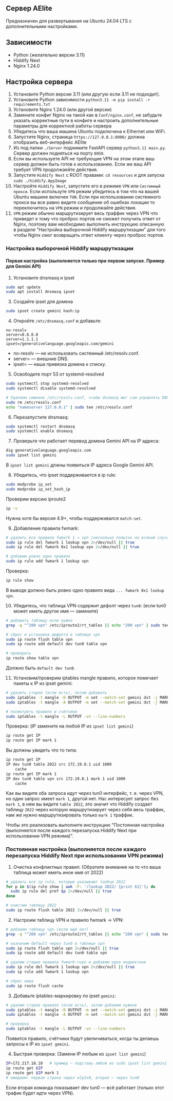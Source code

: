 ## Сервер AElite
Предназначен для развертывания на Ubuntu 24.04 LTS с дополнительными настройками.

## Зависимости
- Python (желательно версии 3.11)
- Hiddify Next
- Nginx 1.24.0

## Настройка сервера
1. Установите Python версии 3.11 (или другую если 3.11 не подходит).
2. Установите Python зависимости ```python3.11 -m pip install -r requirements.txt```
3. Установите Nginx 1.24.0 (или другой версии)
4. Замените конфиг Nginx на такой как в `Conf/nginx.conf`, не забудьте указать корректные пути в конфиге и настроить дополнительные параметры для корректной работы сервера
5. Убедитесь что ваша машина Ubuntu подключена к Ethernet или WiFi.
6. Запустите Nginx, страница `https://127.0.0.1:8000/` должна отобразить веб-интерфейс AElite
7. Из под папки `./Server` поднимите FastAPI сервер `python3.11 main.py`. Сервер должен подняться на порту `8050`.
8. Если вы используете API не требующие VPN на этом этапе ваш сервер должен быть готов к использованию. Если же ваш API требует VPN продолжаейте действия.
9. Запустите `Hiddify Next` с ROOT правами: ```cd resources``` и для запуска ```sudo ./hiddify.AppImage```
10. Настройте  `Hiddify Next`, запустите его в режиме `VPN` или `Системный прокси`. Если используте `VPN` режим убедитесь в том что на вашей Ubuntu машине включен `TUN`.
Если при использовании системного прокси вы все равно видите сообщение об ошибках локации то переключитесь на `VPN` режим и продолжайте действия.
11. `VPN` режим обычно маршрутизирует весь траффик через VPN что приведет к тому что проброс портов не сможет получить ответ от Nginx, поэтому вам необходимо выполнить инструкцию описанную в разделе "Настройка выборочной Hiddify маршрутизации" для того чтобы Nginx смог возвращать ответ клиенту через проброс портов.

### Настройка выборочной Hiddify маршрутизации

#### Первая настройка (выполняется только при первом запуске. Пример для Gemini API)
1. Установите dnsmasq и ipset
```bash
sudo apt update
sudo apt install dnsmasq ipset
```

3. Создайте ipset для домена
```bash
sudo ipset create gemini hash:ip
```

4. Откройте `/etc/dnsmasq.conf` и добавьте:
```
no-resolv
server=8.8.8.8
server=1.1.1.1
ipset=/generativelanguage.googleapis.com/gemini
```
- no-resolv — не использовать системный /etc/resolv.conf.
- server= — внешние DNS.
- ipset= — наша привязка домена к списку.

5. Освободите порт 53 от systemd-resolved
```bash
sudo systemctl stop systemd-resolved
sudo systemctl disable systemd-resolved

# Удаляем симлинк /etc/resolv.conf, чтобы dnsmasq мог сам управлять DNS
sudo rm /etc/resolv.conf
echo "nameserver 127.0.0.1" | sudo tee /etc/resolv.conf
```

6. Перезапустите dnsmasq:
```bash
sudo systemctl restart dnsmasq
sudo systemctl enable dnsmasq
```

7. Проверьте что работает перевод домена Gemini API на IP адреса:
```bash
dig generativelanguage.googleapis.com
sudo ipset list gemini
```
В `ipset list gemini` длжны появиться IP адреса Google Gemini API.

8. Убедитесь, что ipset поддерживается в ip rule:
```bash
sudo modprobe ip_set
sudo modprobe ip_set_hash_ip
```
Проверим версию iproute2
```bash
ip -v
```
Нужна хотя бы версия 4.9+, чтобы поддерживался `match-set`.

9. Добавление правила fwmark:
```bash
# удалить все правила fwmark 1 → vpn (несколько попыток на всякий случай)
sudo ip rule del fwmark 1 lookup vpn 2>/dev/null || true
sudo ip rule del fwmark 0x1 lookup vpn 2>/dev/null || true

# добавим ровно одно правило
sudo ip rule add fwmark 1 lookup vpn
```
Проверка:
```bash
ip rule show
```
В выводе должно быть ровно одно правило вида `... fwmark 0x1 lookup vpn`.

10. Убедитесь, что таблица VPN содержит дефолт через `tun0`:
(если tun0 может иметь другое имя — замените)
```bash
# добавить таблицу если нужно
grep -q "^200 vpn" /etc/iproute2/rt_tables || echo "200 vpn" | sudo tee -a /etc/iproute2/rt_tables

# сброс и установка дефолта в таблице vpn
sudo ip route flush table vpn
sudo ip route add default dev tun0 table vpn

# проверить
ip route show table vpn
```
Должно быть `default dev tun0`.

11. Установим/проверим iptables mangle правило, которое помечает пакеты к IP из ipset gemini:
```bash
# удалить старое (если есть), потом добавить
sudo iptables -t mangle -D OUTPUT -m set --match-set gemini dst -j MARK --set-mark 1 2>/dev/null || true
sudo iptables -t mangle -A OUTPUT -m set --match-set gemini dst -j MARK --set-mark 1

# посмотреть правило и счётчики
sudo iptables -t mangle -L OUTPUT -vn --line-numbers
```

Проверка:
(IP замените на любой IP из `ipset list gemini`)
```bash
ip route get IP
ip route get IP mark 1
```
Вы должны увидеть что то типа:
```bash
ip route get IP
IP dev tun0 table 2022 src 172.19.0.1 uid 1000 
    cache 
ip route get IP mark 1
IP dev tun0 table vpn src 172.19.0.1 mark 1 uid 1000 
    cache
```
Как вы видите оба запроса идут через tun0 интерфейс, т. е. через VPN, но один запрос имеет `mark 1`, другой нет. Нас интересует запрос без `mark 1`, в нем вы видите `table 2022`, это значит что Hiddify создает таблицу `2022` через которую маршрутизирует через себя весь траффик, нам же нужно маршрутизировать только `mark 1` траффик.

Чтобы это реализовать выполните инструкцию "Постоянная настройка (выполняется после каждого перезапуска Hiddify Next при использовании VPN режима)".

### Постоянная настройка (выполняется после каждого перезапуска Hiddify Next при использовании VPN режима)
1. Очистка конфликтных правил:
(Обратите внимание на то что ваша таблица может иметь иное имя от 2022)
```bash
# удалить все ip rule, которые указывают lookup 2022
for p in $(ip rule show | awk -F: '/lookup 2022/ {print $1}'); do
  sudo ip rule del pref $p 2>/dev/null || true
done

# очистим таблицу 2022
sudo ip route flush table 2022 2>/dev/null || true
```

2. Настроим таблицу VPN и правило fwmark -> VPN:
```bash
# добавим таблицу vpn (если ещё нет)
grep -q "^200 vpn" /etc/iproute2/rt_tables || echo "200 vpn" | sudo tee -a /etc/iproute2/rt_tables

# назначим default через tun0 в таблице vpn
sudo ip route flush table vpn 2>/dev/null || true
sudo ip route add default dev tun0 table vpn

# удалим старые правила fwmark->vpn и добавим одно корректное
sudo ip rule del fwmark 1 lookup vpn 2>/dev/null || true
sudo ip rule add fwmark 1 lookup vpn

# сброс кеша
sudo ip route flush cache
```

3. Добавьте iptables-маркировку по ipset `gemini`:
```bash
# удалим старое правило (если есть), затем добавим нужное
sudo iptables -t mangle -D OUTPUT -m set --match-set gemini dst -j MARK --set-mark 1 2>/dev/null || true
sudo iptables -t mangle -A OUTPUT -m set --match-set gemini dst -j MARK --set-mark 1

# проверка
sudo iptables -t mangle -L OUTPUT -vn --line-numbers
```
Появится правило, счётчики будут увеличиваться, когда ты делаешь запросы к IP из `ipset gemini`.

4. Быстрая проверка:
(Замени IP любым из `ipset list gemini`)
```bash
IP=172.217.18.10   # пример — подставь любой из sudo ipset list gemini
ip route get $IP
ip route get $IP mark 1
# ожидаем: первая строка через wlp2s0, вторая — через tun0
```
Если вторая команда показывает dev tun0 — всё работает (только этот трафик будет идти через VPN).